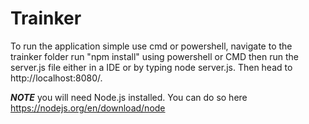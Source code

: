 # Trainker
To run the application simple use cmd or powershell, navigate to the trainker folder run "npm install" using powershell or CMD then run the server.js file either in a IDE or by typing node server.js. Then head to http://localhost:8080/. 

***NOTE*** you will need Node.js installed. You can do so here https://nodejs.org/en/download/node
